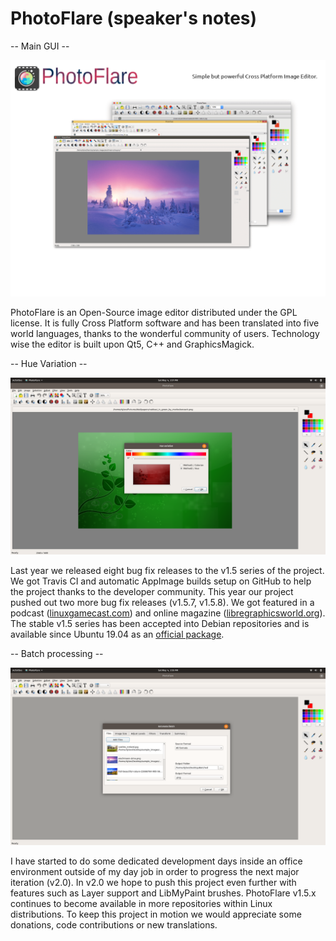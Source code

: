 # PhotoFlare (speaker's notes)

-- Main GUI --

![](photoflare-0.png)

PhotoFlare is an Open-Source image editor distributed under the GPL license. It is fully Cross Platform software and has been translated into five world languages, thanks to the wonderful community of users. Technology wise the editor is built upon Qt5, C++ and GraphicsMagick.

-- Hue Variation --

![](photoflare-1.png)

Last year we released eight bug fix releases to the v1.5 series of the project. We got Travis CI and automatic AppImage builds setup on GitHub to help the project thanks to the developer community. This year our project pushed out two more bug fix releases (v1.5.7, v1.5.8). We got featured in a podcast ([linuxgamecast.com](https://linuxgamecast.com/2018/12/lwdw-147-linux-in-2019/)) and online magazine ([libregraphicsworld.org](http://libregraphicsworld.org/blog/entry/photoflare-interview-2019)). The stable v1.5 series has been accepted into Debian repositories and is available since Ubuntu 19.04 as an [official package](https://packages.ubuntu.com/source/disco/photoflare).

-- Batch processing --

![](photoflare-2.png)

I have started to do some dedicated development days inside an office environment outside of my day job in order to progress the next major iteration (v2.0). In v2.0 we hope to push this project even further with features such as Layer support and LibMyPaint brushes. PhotoFlare v1.5.x continues to become available in more repositories within Linux distributions. To keep this project in motion we would appreciate some donations, code contributions or new translations.
